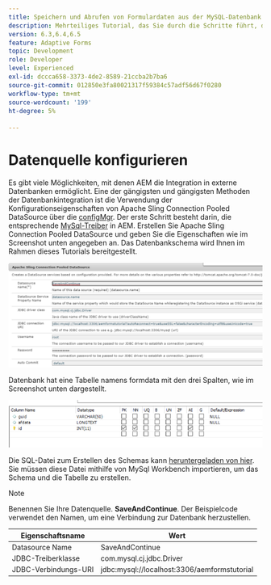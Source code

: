 ```yaml
---
title: Speichern und Abrufen von Formulardaten aus der MySQL-Datenbank - Datenquelle konfigurieren
description: Mehrteiliges Tutorial, das Sie durch die Schritte führt, die zum Speichern und Abrufen von Formulardaten erforderlich sind
version: 6.3,6.4,6.5
feature: Adaptive Forms
topic: Development
role: Developer
level: Experienced
exl-id: dccca658-3373-4de2-8589-21ccba2b7ba6
source-git-commit: 012850e3fa80021317f59384c57adf56d67f0280
workflow-type: tm+mt
source-wordcount: '199'
ht-degree: 5%

---
```


# Datenquelle konfigurieren

Es gibt viele Möglichkeiten, mit denen AEM die Integration in externe Datenbanken ermöglicht. Eine der gängigsten und gängigsten Methoden der Datenbankintegration ist die Verwendung der Konfigurationseigenschaften von Apache Sling Connection Pooled DataSource über die [configMgr](http://localhost:4502/system/console/configMgr).
Der erste Schritt besteht darin, die entsprechende [MySql-Treiber](https://mvnrepository.com/artifact/mysql/mysql-connector-java) in AEM.
Erstellen Sie Apache Sling Connection Pooled DataSource und geben Sie die Eigenschaften wie im Screenshot unten angegeben an. Das Datenbankschema wird Ihnen im Rahmen dieses Tutorials bereitgestellt.

![data-source](assets/save-continue.PNG)

Datenbank hat eine Tabelle namens formdata mit den drei Spalten, wie im Screenshot unten dargestellt.

![data-base](assets/data-base-tables.PNG)

Die SQL-Datei zum Erstellen des Schemas kann [heruntergeladen von hier](assets/form-data-db.sql). Sie müssen diese Datei mithilfe von MySql Workbench importieren, um das Schema und die Tabelle zu erstellen.

>[!NOTE]
>Benennen Sie Ihre Datenquelle. **SaveAndContinue**. Der Beispielcode verwendet den Namen, um eine Verbindung zur Datenbank herzustellen.

| Eigenschaftsname | Wert |
| ------------------------|---------------------------------------|
| Datasource Name | SaveAndContinue |
| JDBC-Treiberklasse | com.mysql.cj.jdbc.Driver |
| JDBC-Verbindungs-URI | jdbc:mysql://localhost:3306/aemformstutorial |
